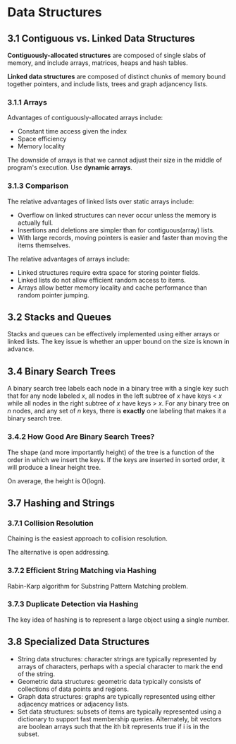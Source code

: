 Data Structures
===============

3.1 Contiguous vs. Linked Data Structures
-----------------------------------------

__Contiguously-allocated structures__ are composed of single slabs of memory, and include arrays, matrices, heaps and hash tables.

__Linked data structures__ are composed of distinct chunks of memory bound together pointers, and include lists, trees and graph adjancency lists.

### 3.1.1 Arrays

Advantages of contiguously-allocated arrays include:
* Constant time access given the index
* Space efficiency
* Memory locality

The downside of arrays is that we cannot adjust their size in the middle of program's execution. Use __dynamic arrays__.

### 3.1.3 Comparison

The relative advantages of linked lists over static arrays include:
* Overflow on linked structures can never occur unless the memory is actually full.
* Insertions and deletions are simpler than for contiguous(array) lists.
* With large records, moving pointers is easier and faster than moving the items themselves.

The relative advantages of arrays include:
* Linked structures require extra space for storing pointer fields.
* Linked lists do not allow efficient random access to items.
* Arrays allow better memory locality and cache performance than random pointer jumping.

3.2 Stacks and Queues
---------------------

Stacks and queues can be effectively implemented using either arrays or linked lists. The key issue is whether an upper bound on the size is known in advance.

3.4 Binary Search Trees
-----------------------

A binary search tree labels each node in a binary tree with a single key such that for any node labeled _x_, all nodes in the left subtree of _x_ have keys < _x_ while all nodes in the right subtree of _x_ have keys > _x_. For any binary tree on _n_ nodes, and any set of _n_ keys, there is __exactly__ one labeling that makes it a binary search tree.

### 3.4.2 How Good Are Binary Search Trees?

The shape (and more importantly height) of the tree is a function of the order in which we insert the keys. If the keys are inserted in sorted order, it will produce a linear height tree.

On average, the height is O(logn).

3.7 Hashing and Strings
-----------------------

### 3.7.1 Collision Resolution

Chaining is the easiest approach to collision resolution.

The alternative is open addressing.

### 3.7.2 Efficient String Matching via Hashing

Rabin-Karp algorithm for Substring Pattern Matching problem.

### 3.7.3 Duplicate Detection via Hashing

The key idea of hashing is to represent a large object using a single number.

3.8 Specialized Data Structures
-------------------------------

* String data structures: character strings are typically represented by arrays of characters, perhaps with a special character to mark the end of the string.
* Geometric data structures: geometric data typically consists of collections of data points and regions.
* Graph data structures: graphs are typically represented using either adjacency matrices or adjacency lists.
* Set data structures: subsets of items are typically represented using a dictionary to support fast membership queries. Alternately, bit vectors are boolean arrays such that the ith bit represents true if i is in the subset.
